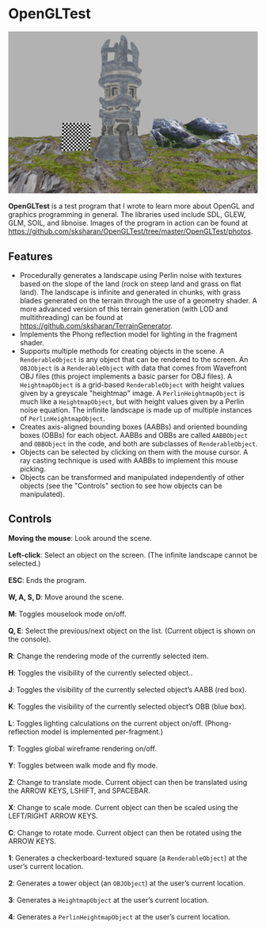 # OpenGLTest
![](https://github.com/sksharan/OpenGLTest/blob/master/OpenGLTest/photos/opengltest.jpg)

**OpenGLTest** is a test program that I wrote to learn more about OpenGL and graphics programming in general. The libraries used include SDL, GLEW, GLM, SOIL, and libnoise. Images of the program in action can be found at https://github.com/sksharan/OpenGLTest/tree/master/OpenGLTest/photos. 

Features
--------
- Procedurally generates a landscape using Perlin noise with textures based on the slope of the land (rock on steep land and grass on flat land). The landscape is infinite and generated in chunks, with grass blades generated on the terrain through the use of a geometry shader. A more advanced version of this terrain generation (with LOD and multithreading) can be found at https://github.com/sksharan/TerrainGenerator.
- Implements the Phong reflection model for lighting in the fragment shader.
- Supports multiple methods for creating objects in the scene. A <code>RenderableObject</code> is any object that can be rendered to the screen. An <code>OBJObject</code> is a <code>RenderableObject</code> with data that comes from Wavefront OBJ files (this project implements a basic parser for OBJ files). A <code>HeightmapObject</code> is a grid-based <code>RenderableObject</code> with height values given by a greyscale "heightmap" image. A <code>PerlinHeightmapObject</code> is much like a <code>HeightmapObject</code>, but with height values given by a Perlin noise equation. The infinite landscape is made up of multiple instances of <code>PerlinHeightmapObject</code>. 
- Creates axis-aligned bounding boxes (AABBs) and oriented bounding boxes (OBBs) for each object. AABBs and OBBs are called <code>AABBObject</code> and <code>OBBObject</code> in the code, and both are subclasses of <code>RenderableObject</code>.
- Objects can be selected by clicking on them with the mouse cursor. A ray casting technique is used with AABBs to implement this mouse picking.
- Objects can be transformed and manipulated independently of other objects (see the "Controls" section to see how objects can be manipulated).

Controls
--------
**Moving the mouse**: Look around the scene.<br></br>
**Left-click**: Select an object on the screen. (The infinite landscape cannot be selected.)<br></br>
**ESC**: Ends the program.<br></br>
**W, A, S, D**: Move around the scene.<br></br>
**M**: Toggles mouselook mode on/off.<br></br>
**Q, E**: Select the previous/next object on the list. (Current object is shown on the console).<br></br>
**R**: Change the rendering mode of the currently selected item.<br></br>
**H**: Toggles the visibility of the currently selected object..<br></br>
**J**: Toggles the visibility of the currently selected object’s AABB (red box).<br></br>
**K**: Toggles the visibility of the currently selected object’s OBB (blue box).<br></br>
**L**: Toggles lighting calculations on the current object on/off. (Phong-reflection model is implemented per-fragment.)<br></br>
**T**: Toggles global wireframe rendering on/off.<br></br>
**Y**: Toggles between walk mode and fly mode.<br></br>
**Z**: Change to translate mode. Current object can then be translated using the ARROW KEYS, LSHIFT, and SPACEBAR.<br></br>
**X**: Change to scale mode. Current object can then be scaled using the LEFT/RIGHT ARROW KEYS.<br></br>
**C**: Change to rotate mode. Current object can then be rotated using the ARROW KEYS.<br></br>
**1**: Generates a checkerboard-textured square (a <code>RenderableObject</code>) at the user’s current location.<br></br>
**2**: Generates a tower object (an <code>OBJObject</code>) at the user’s current location.<br></br>
**3**: Generates a <code>HeightmapObject</code> at the user’s current location.<br></br>
**4**: Generates a <code>PerlinHeightmapObject</code> at the user’s current location.<br></br>

